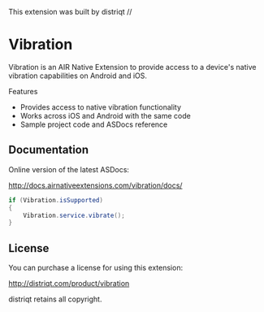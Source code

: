 


This extension was built by distriqt // 

# Vibration

Vibration is an AIR Native Extension to provide access to a device's native vibration capabilities on Android and iOS.

Features

- Provides access to native vibration functionality
- Works across iOS and Android with the same code
- Sample project code and ASDocs reference


## Documentation

Online version of the latest ASDocs:

http://docs.airnativeextensions.com/vibration/docs/

```actionscript
if (Vibration.isSupported)
{
	Vibration.service.vibrate();
}
```


## License

You can purchase a license for using this extension:

http://distriqt.com/product/vibration

distriqt retains all copyright.



